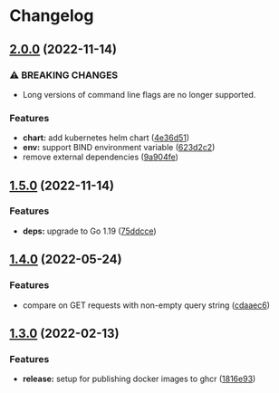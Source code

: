 # Changelog

## [2.0.0](https://github.com/jimeh/casecmp/compare/v1.5.0...v2.0.0) (2022-11-14)


### ⚠ BREAKING CHANGES

* Long versions of command line flags are no longer supported.

### Features

* **chart:** add kubernetes helm chart ([4e36d51](https://github.com/jimeh/casecmp/commit/4e36d51dc1c081fd50b1397eabb736ad3fe21541))
* **env:** support BIND environment variable ([623d2c2](https://github.com/jimeh/casecmp/commit/623d2c21b0a25d3b54b6cf3e18fc147a2faa8cd6))
* remove external dependencies ([9a904fe](https://github.com/jimeh/casecmp/commit/9a904fee99e203d7ddb2a84e2d056d3ed8ec197a))

## [1.5.0](https://github.com/jimeh/casecmp/compare/v1.4.0...v1.5.0) (2022-11-14)


### Features

* **deps:** upgrade to Go 1.19 ([75ddcce](https://github.com/jimeh/casecmp/commit/75ddccedf330497c0e04cd4b7f0679e647b8e190))

## [1.4.0](https://github.com/jimeh/casecmp/compare/v1.3.0...v1.4.0) (2022-05-24)


### Features

* compare on GET requests with non-empty query string ([cdaaec6](https://github.com/jimeh/casecmp/commit/cdaaec6b0b763141476562047578844e6105ec7a))

## [1.3.0](https://github.com/jimeh/casecmp/compare/v1.2.3...v1.3.0) (2022-02-13)


### Features

* **release:** setup for publishing docker images to ghcr ([1816e93](https://github.com/jimeh/casecmp/commit/1816e93170bb725f8da073b91070a981dd039fad))
